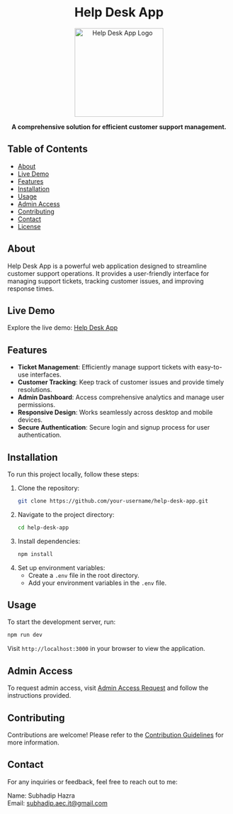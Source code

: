 <h1 align="center">Help Desk App</h1>

<p align="center">
  <img src="https://postimg.cc/yWp8sBfm" alt="Help Desk App Logo" width="200">
</p>

<p align="center">
  <strong>A comprehensive solution for efficient customer support management.</strong>
</p>

## Table of Contents
- [About](#about)
- [Live Demo](#live-demo)
- [Features](#features)
- [Installation](#installation)
- [Usage](#usage)
- [Admin Access](#admin-access)
- [Contributing](#contributing)
- [Contact](#contact)
- [License](#license)

## About
Help Desk App is a powerful web application designed to streamline customer support operations. It provides a user-friendly interface for managing support tickets, tracking customer issues, and improving response times.

## Live Demo
Explore the live demo: [Help Desk App](https://help-desk-app-i.netlify.app/)

## Features
- **Ticket Management**: Efficiently manage support tickets with easy-to-use interfaces.
- **Customer Tracking**: Keep track of customer issues and provide timely resolutions.
- **Admin Dashboard**: Access comprehensive analytics and manage user permissions.
- **Responsive Design**: Works seamlessly across desktop and mobile devices.
- **Secure Authentication**: Secure login and signup process for user authentication.

## Installation
To run this project locally, follow these steps:

1. Clone the repository:
   ```bash
   git clone https://github.com/your-username/help-desk-app.git
   ```
2. Navigate to the project directory:
   ```bash
   cd help-desk-app
   ```
3. Install dependencies:
   ```bash
   npm install
   ```
4. Set up environment variables:
   - Create a `.env` file in the root directory.
   - Add your environment variables in the `.env` file.

## Usage
To start the development server, run:
```bash
npm run dev
```
Visit `http://localhost:3000` in your browser to view the application.

## Admin Access
To request admin access, visit [Admin Access Request](https://help-desk-app-i.netlify.app/admin) and follow the instructions provided.

## Contributing
Contributions are welcome! Please refer to the [Contribution Guidelines](CONTRIBUTING.md) for more information.

## Contact
For any inquiries or feedback, feel free to reach out to me:

Name: Subhadip Hazra  
Email: subhadip.aec.it@gmail.com  
